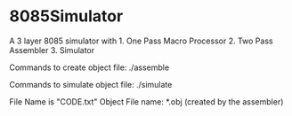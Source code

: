 # 8085Simulator
A 3 layer 8085 simulator with 
	1. One Pass Macro Processor
	2. Two Pass Assembler
	3. Simulator

Commands to create object file:
	./assemble <filename>

Commands to simulate object file:
	./simulate <objectFileName>

File Name is "CODE.txt"
Object File name: *.obj (created by the assembler)
